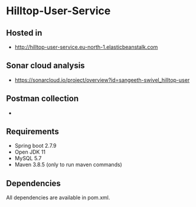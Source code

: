 # Hilltop-User-Service

## Hosted in

* http://hilltop-user-service.eu-north-1.elasticbeanstalk.com

## Sonar cloud analysis

* https://sonarcloud.io/project/overview?id=sangeeth-swivel_hilltop-user

## Postman collection

*   

## Requirements

* Spring boot 2.7.9
* Open JDK 11
* MySQL 5.7
* Maven 3.8.5 (only to run maven commands)

## Dependencies

All dependencies are available in pom.xml.
